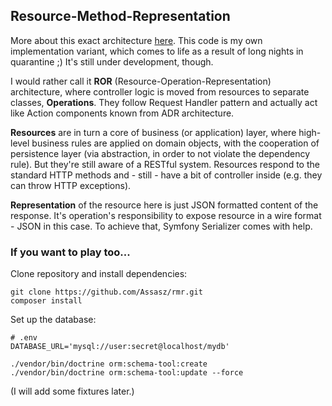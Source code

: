 ## Resource-Method-Representation

More about this exact architecture [here](https://www.peej.co.uk/articles/rmr-architecture.html).
This code is my own implementation variant, which comes to life as a result of long nights 
in quarantine ;) It's still under development, though.

I would rather call it **ROR** (Resource-Operation-Representation) architecture, 
where controller logic is moved from resources to separate classes, **Operations**. 
They follow Request Handler pattern and actually act like Action components known 
from ADR architecture. 

**Resources** are in turn a core of business (or application) layer,
where high-level business rules are applied on domain objects, with the cooperation of 
persistence layer (via abstraction, in order to not violate the dependency rule).
But they're still aware of a RESTful system. Resources respond to the standard 
HTTP methods and - still - have a bit of controller inside (e.g. they can throw HTTP exceptions).

**Representation** of the resource here is just JSON formatted content of the response.
It's operation's responsibility to expose resource in a wire format - JSON in 
this case. To achieve that, Symfony Serializer comes with help.

### If you want to play too...

Clone repository and install dependencies:

```
git clone https://github.com/Assasz/rmr.git
composer install
```

Set up the database:

```
# .env
DATABASE_URL='mysql://user:secret@localhost/mydb'
```

```
./vendor/bin/doctrine orm:schema-tool:create
./vendor/bin/doctrine orm:schema-tool:update --force
```

(I will add some fixtures later.)